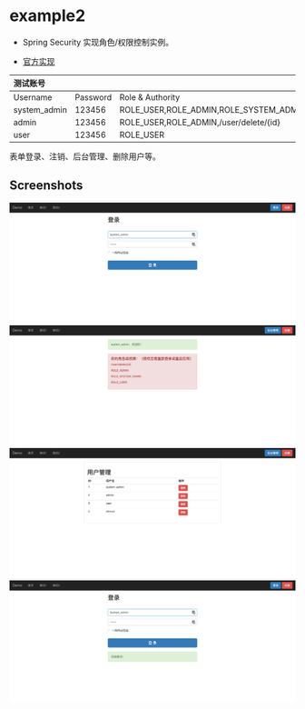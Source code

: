 # example2

- Spring Security 实现角色/权限控制实例。

- [官方实现](http://spring.io/guides/gs/securing-web/)

|测试账号     |        |                                       |
|:-----------|:-------|:--------------------------------------|
|Username    |Password|Role & Authority                       |
|system_admin|123456  |ROLE_USER,ROLE_ADMIN,ROLE_SYSTEM_ADMIN |
|admin       |123456  |ROLE_USER,ROLE_ADMIN,/user/delete/{id} |
|user        |123456  |ROLE_USER                              |

表单登录、注销、后台管理、删除用户等。

## Screenshots
![1.png](https://raw.githubusercontent.com/godcheese/spring-boot-example/master/spring-boot2/example2/screenshots/1.png)
![2.png](https://raw.githubusercontent.com/godcheese/spring-boot-example/master/spring-boot2/example2/screenshots/2.png)
![3.png](https://raw.githubusercontent.com/godcheese/spring-boot-example/master/spring-boot2/example2/screenshots/3.png)
![4.png](https://raw.githubusercontent.com/godcheese/spring-boot-example/master/spring-boot2/example2/screenshots/4.png)